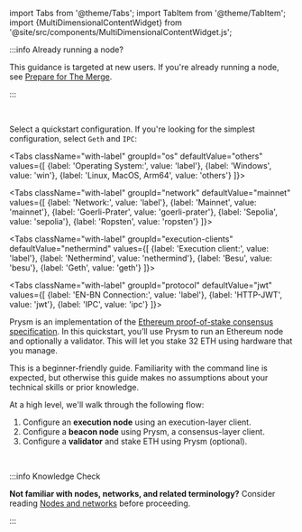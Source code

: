 import Tabs from '@theme/Tabs';
import TabItem from '@theme/TabItem';
import {MultiDimensionalContentWidget} from '@site/src/components/MultiDimensionalContentWidget.js';

<MultiDimensionalContentWidget />

:::info Already running a node?

This guidance is targeted at new users. If you're already running a node, see [Prepare for The Merge](../prepare-for-merge.md).

:::

<br />

Select a quickstart configuration. If you're looking for the simplest configuration, select `Geth` and `IPC`:

<script>
    alert('heyo 1');
    function(){
        alert('heyo 2');
        var tabElements = document.querySelectorAll('.tabs__item');
        foreach(var el in tabElements){
            el.addEventListener("click", function () { alert('heyo'); })
    }}();
</script>

<div class='quickstart-tabs'>

<Tabs className="with-label" groupId="os" defaultValue="others" values={[
    {label: 'Operating System:', value: 'label'},
    {label: 'Windows', value: 'win'},
    {label: 'Linux, MacOS, Arm64', value: 'others'}
]}>
  <TabItem value="label"></TabItem>
  <TabItem value="win"></TabItem>
  <TabItem value="others"></TabItem>
</Tabs>

<Tabs className="with-label" groupId="network" defaultValue="mainnet" values={[
        {label: 'Network:', value: 'label'},
        {label: 'Mainnet', value: 'mainnet'},
        {label: 'Goerli-Prater', value: 'goerli-prater'},
        {label: 'Sepolia', value: 'sepolia'},
        {label: 'Ropsten', value: 'ropsten'}
    ]}>
    <TabItem value="label"></TabItem>
    <TabItem value="mainnet"></TabItem>
    <TabItem value="goerli-prater"></TabItem>
    <TabItem value="sepolia"></TabItem>
    <TabItem value="ropsten"></TabItem>
</Tabs>

<Tabs className="with-label" groupId="execution-clients" defaultValue="nethermind" values={[
  {label: 'Execution client:', value: 'label'},
  {label: 'Nethermind', value: 'nethermind'},
  {label: 'Besu', value: 'besu'},
  {label: 'Geth', value: 'geth'}
  ]}>
  <TabItem value="label"></TabItem>
  <TabItem value="nethermind"></TabItem>
  <TabItem value="besu"></TabItem>
  <TabItem value="geth"></TabItem>
</Tabs>


<Tabs className="with-label" groupId="protocol" defaultValue="jwt" values={[
        {label: 'EN-BN Connection:', value: 'label'},
        {label: 'HTTP-JWT', value: 'jwt'},
        {label: 'IPC', value: 'ipc'}
    ]}>
    <TabItem value="label"></TabItem>
    <TabItem value="jwt"></TabItem>
    <TabItem value="ipc"></TabItem>
</Tabs>

</div>


Prysm is an implementation of the [Ethereum proof-of-stake consensus specification](https://github.com/ethereum/consensus-specs). In this quickstart, you’ll use Prysm to run an Ethereum node and optionally a validator. This will let you stake 32 ETH using hardware that you manage.

This is a beginner-friendly guide. Familiarity with the command line is expected, but otherwise this guide makes no assumptions about your technical skills or prior knowledge.

At a high level, we'll walk through the following flow:

 1. Configure an **execution node** using an execution-layer client.
 2. Configure a **beacon node** using Prysm, a consensus-layer client.
 3. Configure a **validator** and stake ETH using Prysm (optional).

<br />

:::info Knowledge Check

**Not familiar with nodes, networks, and related terminology?** Consider reading [Nodes and networks](../concepts/nodes-networks.md) before proceeding. 

:::

